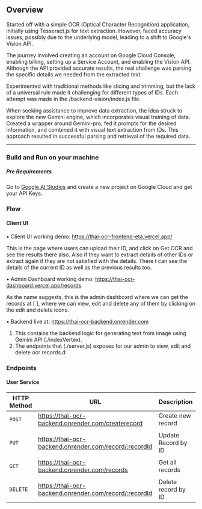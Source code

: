 ## Overview

Started off with a simple OCR (Optical Character Recognition) application, initially using Tesseract.js for text extraction. However, faced accuracy issues, possibly due to the underlying model, leading to a shift to Google's Vision API.

The journey involved creating an account on Google Cloud Console, enabling billing, setting up a Service Account, and enabling the Vision API. Although the API provided accurate results, the real challenge was parsing the specific details we needed from the extracted text.

Experimented with traditional methods like slicing and trimming, but the lack of a universal rule made it challenging for different types of IDs. Each attempt was made in the /backend-vision/index.js file.

When seeking assistance to improve data extraction, the idea struck to explore the new Gemini engine, which incorporates visual training of data. Created a wrapper around Gemini-pro, fed it prompts for the desired information, and combined it with visual text extraction from IDs. This approach resulted in successful parsing and retrieval of the required data.

---

### Build and Run on your machine

##### Pre Requirements

Go to [Google AI Studios](https://makersuite.google.com/app/prompts/new_freeform) and create a new project on Google Cloud and get your API Keys.

### Flow

#### Client UI

• Client UI
working demo: https://thai-ocr-frontend-eta.vercel.app/

This is the page where users can upload their ID, and click on Get OCR and see the results there also. Also if they want to extract details of other IDs or extract again if they are not satisfied with the details. There t can see the details of the current ID as well as the previous results too.

• Admin Dashboard
working demo: https://thai-ocr-dashboard.vercel.app/records

As the name suggests, this is the admin dashboard where we can get the records at [ ], where we can view, edit and delete any of them by clicking on the edit and delete icons.

• Backend
live at: https://thai-ocr-backend.onrender.com

1. This contains the backend logic for generating text from image using Gemini API (./indexVertex).
2. The endpoints that (./server.js) exposes for our admin to view, edit and delete ocr records.d

### Endpoints

#### User Service

| HTTP Method | URL                                                    | Description         |
| ----------- | ------------------------------------------------------ | ------------------- |
| `POST`      | https://thai-ocr-backend.onrender.com/createrecord     | Create new record   |
|             |
| `PUT`       | https://thai-ocr-backend.onrender.com/record/:recordId | Update Record by ID |
|             |
| `GET`       | https://thai-ocr-backend.onrender.com/records          | Get all records     |
|             |
| `DELETE`    | https://thai-ocr-backend.onrender.com/record/:recordId | Delete record by ID |
